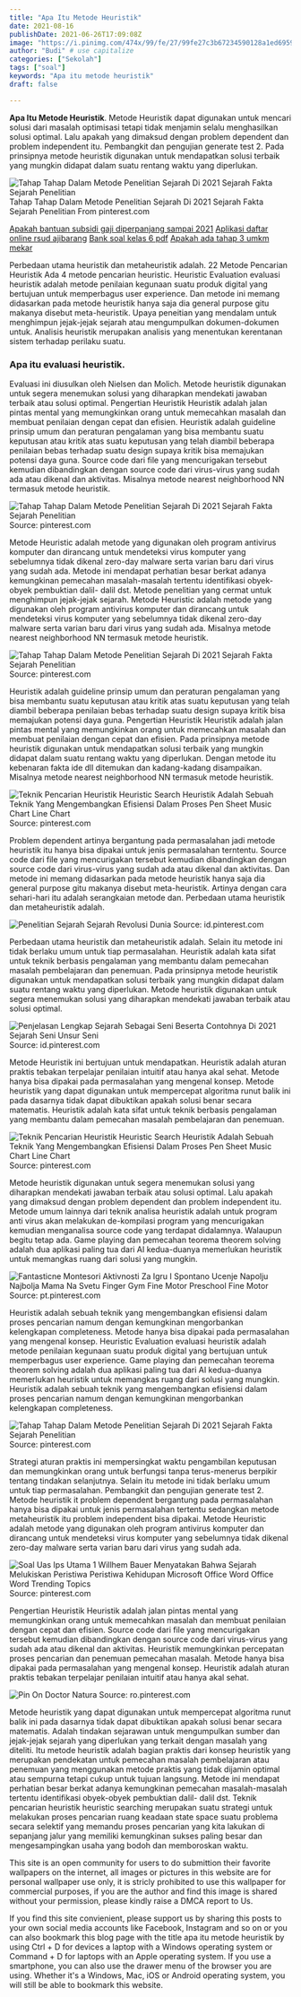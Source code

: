 ```yaml
---
title: "Apa Itu Metode Heuristik"
date: 2021-08-16
publishDate: 2021-06-26T17:09:08Z
image: "https://i.pinimg.com/474x/99/fe/27/99fe27c3b67234590128a1ed6959b29c.jpg"
author: "Budi" # use capitalize
categories: ["Sekolah"]
tags: ["soal"]
keywords: "Apa itu metode heuristik"
draft: false

---
```

<script type='text/javascript' src='//pl15944992.alternativecpmgate.com/6c/6f/d6/6c6fd630211742b4db132bd23b46b946.js'></script>
<script type='text/javascript' src='//pl15944975.alternativecpmgate.com/86/71/9a/86719ae0c65e9b2f7eb2905a08638c06.js'></script>
**Apa Itu Metode Heuristik**. Metode Heuristik dapat digunakan untuk mencari solusi dari masalah optimisasi tetapi tidak menjamin selalu menghasilkan solusi optimal. Lalu apakah yang dimaksud dengan problem dependent dan problem independent itu. Pembangkit dan pengujian generate test 2. Pada prinsipnya metode heuristik digunakan untuk mendapatkan solusi terbaik yang mungkin didapat dalam suatu rentang waktu yang diperlukan.

![Tahap Tahap Dalam Metode Penelitian Sejarah Di 2021 Sejarah Fakta Sejarah Penelitian](https://i.pinimg.com/140x140_RS/ac/16/85/ac1685f506ed9df537d5ba55b295d39c.jpg "Tahap Tahap Dalam Metode Penelitian Sejarah Di 2021 Sejarah Fakta Sejarah Penelitian")
Tahap Tahap Dalam Metode Penelitian Sejarah Di 2021 Sejarah Fakta Sejarah Penelitian From pinterest.com

[Apakah bantuan subsidi gaji diperpanjang sampai 2021](/apakah-bantuan-subsidi-gaji-diperpanjang-sampai-2021/)
[Aplikasi daftar online rsud ajibarang](/aplikasi-daftar-online-rsud-ajibarang/)
[Bank soal kelas 6 pdf](/bank-soal-kelas-6-pdf/)
[Apakah ada tahap 3 umkm mekar](/apakah-ada-tahap-3-umkm-mekar/)

Perbedaan utama heuristik dan metaheuristik adalah. 22 Metode Pencarian Heuristik Ada 4 metode pencarian heuristic. Heuristic Evaluation evaluasi heuristik adalah metode penilaian kegunaan suatu produk digital yang bertujuan untuk memperbagus user experience. Dan metode ini memang didasarkan pada metode heuristik hanya saja dia general purpose gitu makanya disebut meta-heuristik. Upaya peneitian yang mendalam untuk menghimpun jejak-jejak sejarah atau mengumpulkan dokumen-dokumen untuk. Analisis heuristik merupakan analisis yang menentukan kerentanan sistem terhadap perilaku suatu.

### Apa itu evaluasi heuristik.

Evaluasi ini diusulkan oleh Nielsen dan Molich. Metode heuristik digunakan untuk segera menemukan solusi yang diharapkan mendekati jawaban terbaik atau solusi optimal. Pengertian Heuristik Heuristik adalah jalan pintas mental yang memungkinkan orang untuk memecahkan masalah dan membuat penilaian dengan cepat dan efisien. Heuristik adalah guideline prinsip umum dan peraturan pengalaman yang bisa membantu suatu keputusan atau kritik atas suatu keputusan yang telah diambil beberapa penilaian bebas terhadap suatu design supaya kritik bisa memajukan potensi daya guna. Source code dari file yang mencurigakan tersebut kemudian dibandingkan dengan source code dari virus-virus yang sudah ada atau dikenal dan aktivitas. Misalnya metode nearest neighborhood NN termasuk metode heuristik.


![Tahap Tahap Dalam Metode Penelitian Sejarah Di 2021 Sejarah Fakta Sejarah Penelitian](https://i.pinimg.com/200x150/b5/05/2b/b5052b8dba4bc0b12c547858f53a9f91.jpg "Tahap Tahap Dalam Metode Penelitian Sejarah Di 2021 Sejarah Fakta Sejarah Penelitian")
Source: pinterest.com

Metode Heuristic adalah metode yang digunakan oleh program antivirus komputer dan dirancang untuk mendeteksi virus komputer yang sebelumnya tidak dikenal zero-day malware serta varian baru dari virus yang sudah ada. Metode ini mendapat perhatian besar berkat adanya kemungkinan pemecahan masalah-masalah tertentu identifikasi obyek-obyek pembuktian dalil- dalil dst. Metode penelitian yang cermat untuk menghimpun jejak-jejak sejarah. Metode Heuristic adalah metode yang digunakan oleh program antivirus komputer dan dirancang untuk mendeteksi virus komputer yang sebelumnya tidak dikenal zero-day malware serta varian baru dari virus yang sudah ada. Misalnya metode nearest neighborhood NN termasuk metode heuristik.

![Tahap Tahap Dalam Metode Penelitian Sejarah Di 2021 Sejarah Fakta Sejarah Penelitian](https://i.pinimg.com/originals/62/8c/56/628c563e6ea825ad641e7cd1020bf1f9.jpg "Tahap Tahap Dalam Metode Penelitian Sejarah Di 2021 Sejarah Fakta Sejarah Penelitian")
Source: pinterest.com

Heuristik adalah guideline prinsip umum dan peraturan pengalaman yang bisa membantu suatu keputusan atau kritik atas suatu keputusan yang telah diambil beberapa penilaian bebas terhadap suatu design supaya kritik bisa memajukan potensi daya guna. Pengertian Heuristik Heuristik adalah jalan pintas mental yang memungkinkan orang untuk memecahkan masalah dan membuat penilaian dengan cepat dan efisien. Pada prinsipnya metode heuristik digunakan untuk mendapatkan solusi terbaik yang mungkin didapat dalam suatu rentang waktu yang diperlukan. Dengan metode itu kebenaran fakta ide dll ditemukan dan kadang-kadang disampaikan. Misalnya metode nearest neighborhood NN termasuk metode heuristik.

![Teknik Pencarian Heuristik Heuristic Search Heuristik Adalah Sebuah Teknik Yang Mengembangkan Efisiensi Dalam Proses Pen Sheet Music Chart Line Chart](https://i.pinimg.com/75x75_RS/d8/e4/69/d8e469e31cfea20ccc0bf2e1cd503fa4.jpg "Teknik Pencarian Heuristik Heuristic Search Heuristik Adalah Sebuah Teknik Yang Mengembangkan Efisiensi Dalam Proses Pen Sheet Music Chart Line Chart")
Source: pinterest.com

Problem dependent artinya bergantung pada permasalahan jadi metode heuristik itu hanya bisa dipakai untuk jenis permasalahan terntentu. Source code dari file yang mencurigakan tersebut kemudian dibandingkan dengan source code dari virus-virus yang sudah ada atau dikenal dan aktivitas. Dan metode ini memang didasarkan pada metode heuristik hanya saja dia general purpose gitu makanya disebut meta-heuristik. Artinya dengan cara sehari-hari itu adalah serangkaian metode dan. Perbedaan utama heuristik dan metaheuristik adalah.

![Penelitian Sejarah Sejarah Revolusi Dunia](https://i.pinimg.com/736x/18/1a/4d/181a4df1058c7b02d20110dad1b077ed.jpg "Penelitian Sejarah Sejarah Revolusi Dunia")
Source: id.pinterest.com

Perbedaan utama heuristik dan metaheuristik adalah. Selain itu metode ini tidak berlaku umum untuk tiap permasalahan. Heuristik adalah kata sifat untuk teknik berbasis pengalaman yang membantu dalam pemecahan masalah pembelajaran dan penemuan. Pada prinsipnya metode heuristik digunakan untuk mendapatkan solusi terbaik yang mungkin didapat dalam suatu rentang waktu yang diperlukan. Metode heuristik digunakan untuk segera menemukan solusi yang diharapkan mendekati jawaban terbaik atau solusi optimal.

![Penjelasan Lengkap Sejarah Sebagai Seni Beserta Contohnya Di 2021 Sejarah Seni Unsur Seni](https://i.pinimg.com/474x/50/5e/56/505e56e5f44d46496e4f1f0d4e22e3b4.jpg "Penjelasan Lengkap Sejarah Sebagai Seni Beserta Contohnya Di 2021 Sejarah Seni Unsur Seni")
Source: id.pinterest.com

Metode Heuristik ini bertujuan untuk mendapatkan. Heuristik adalah aturan praktis tebakan terpelajar penilaian intuitif atau hanya akal sehat. Metode hanya bisa dipakai pada permasalahan yang mengenal konsep. Metode heuristik yang dapat digunakan untuk mempercepat algoritma runut balik ini pada dasarnya tidak dapat dibuktikan apakah solusi benar secara matematis. Heuristik adalah kata sifat untuk teknik berbasis pengalaman yang membantu dalam pemecahan masalah pembelajaran dan penemuan.

![Teknik Pencarian Heuristik Heuristic Search Heuristik Adalah Sebuah Teknik Yang Mengembangkan Efisiensi Dalam Proses Pen Sheet Music Chart Line Chart](https://i.pinimg.com/originals/a4/c3/4e/a4c34e9fba0b7c3e55b0e46e3d9a1ccd.jpg "Teknik Pencarian Heuristik Heuristic Search Heuristik Adalah Sebuah Teknik Yang Mengembangkan Efisiensi Dalam Proses Pen Sheet Music Chart Line Chart")
Source: pinterest.com

Metode heuristik digunakan untuk segera menemukan solusi yang diharapkan mendekati jawaban terbaik atau solusi optimal. Lalu apakah yang dimaksud dengan problem dependent dan problem independent itu. Metode umum lainnya dari teknik analisa heuristik adalah untuk program anti virus akan melakukan de-kompilasi program yang mencurigakan kemudian menganalisa source code yang terdapat didalamnya. Walaupun begitu tetap ada. Game playing dan pemecahan teorema theorem solving adalah dua aplikasi paling tua dari AI kedua-duanya memerlukan heuristik untuk memangkas ruang dari solusi yang mungkin.

![Fantasticne Montesori Aktivnosti Za Igru I Spontano Ucenje Napolju Najbolja Mama Na Svetu Finger Gym Fine Motor Preschool Fine Motor](https://i.pinimg.com/originals/89/63/e1/8963e1f8204502c978e9d73cce8a0fbb.jpg "Fantasticne Montesori Aktivnosti Za Igru I Spontano Ucenje Napolju Najbolja Mama Na Svetu Finger Gym Fine Motor Preschool Fine Motor")
Source: pt.pinterest.com

Heuristik adalah sebuah teknik yang mengembangkan efisiensi dalam proses pencarian namum dengan kemungkinan mengorbankan kelengkapan completeness. Metode hanya bisa dipakai pada permasalahan yang mengenal konsep. Heuristic Evaluation evaluasi heuristik adalah metode penilaian kegunaan suatu produk digital yang bertujuan untuk memperbagus user experience. Game playing dan pemecahan teorema theorem solving adalah dua aplikasi paling tua dari AI kedua-duanya memerlukan heuristik untuk memangkas ruang dari solusi yang mungkin. Heuristik adalah sebuah teknik yang mengembangkan efisiensi dalam proses pencarian namum dengan kemungkinan mengorbankan kelengkapan completeness.

![Tahap Tahap Dalam Metode Penelitian Sejarah Di 2021 Sejarah Fakta Sejarah Penelitian](https://i.pinimg.com/140x140_RS/ac/16/85/ac1685f506ed9df537d5ba55b295d39c.jpg "Tahap Tahap Dalam Metode Penelitian Sejarah Di 2021 Sejarah Fakta Sejarah Penelitian")
Source: pinterest.com

Strategi aturan praktis ini mempersingkat waktu pengambilan keputusan dan memungkinkan orang untuk berfungsi tanpa terus-menerus berpikir tentang tindakan selanjutnya. Selain itu metode ini tidak berlaku umum untuk tiap permasalahan. Pembangkit dan pengujian generate test 2. Metode heuristik it problem dependent bergantung pada permasalahan hanya bisa dipakai untuk jenis permasalahan tertentu sedangkan metode metaheuristik itu problem independent bisa dipakai. Metode Heuristic adalah metode yang digunakan oleh program antivirus komputer dan dirancang untuk mendeteksi virus komputer yang sebelumnya tidak dikenal zero-day malware serta varian baru dari virus yang sudah ada.

![Soal Uas Ips Utama 1 Willhem Bauer Menyatakan Bahwa Sejarah Melukiskan Peristiwa Peristiwa Kehidupan Microsoft Office Word Office Word Trending Topics](https://i.pinimg.com/originals/1b/4f/32/1b4f32a0c3dfcc1d75974259f1cc4f93.jpg "Soal Uas Ips Utama 1 Willhem Bauer Menyatakan Bahwa Sejarah Melukiskan Peristiwa Peristiwa Kehidupan Microsoft Office Word Office Word Trending Topics")
Source: pinterest.com

Pengertian Heuristik Heuristik adalah jalan pintas mental yang memungkinkan orang untuk memecahkan masalah dan membuat penilaian dengan cepat dan efisien. Source code dari file yang mencurigakan tersebut kemudian dibandingkan dengan source code dari virus-virus yang sudah ada atau dikenal dan aktivitas. Heuristik memungkinkan percepatan proses pencarian dan penemuan pemecahan masalah. Metode hanya bisa dipakai pada permasalahan yang mengenal konsep. Heuristik adalah aturan praktis tebakan terpelajar penilaian intuitif atau hanya akal sehat.

![Pin On Doctor Natura](https://i.pinimg.com/474x/99/fe/27/99fe27c3b67234590128a1ed6959b29c.jpg "Pin On Doctor Natura")
Source: ro.pinterest.com

Metode heuristik yang dapat digunakan untuk mempercepat algoritma runut balik ini pada dasarnya tidak dapat dibuktikan apakah solusi benar secara matematis. Adalah tindakan sejarawan untuk mengumpulkan sumber dan jejak-jejak sejarah yang diperlukan yang terkait dengan masalah yang diteliti. Itu metode heuristik adalah bagian praktis dari konsep heuristik yang merupakan pendekatan untuk pemecahan masalah pembelajaran atau penemuan yang menggunakan metode praktis yang tidak dijamin optimal atau sempurna tetapi cukup untuk tujuan langsung. Metode ini mendapat perhatian besar berkat adanya kemungkinan pemecahan masalah-masalah tertentu identifikasi obyek-obyek pembuktian dalil- dalil dst. Teknik pencarian heuristik heuristic searching merupakan suatu strategi untuk melakukan proses pencarian ruang keadaan state space suatu problema secara selektif yang memandu proses pencarian yang kita lakukan di sepanjang jalur yang memiliki kemungkinan sukses paling besar dan mengesampingkan usaha yang bodoh dan memboroskan waktu.

This site is an open community for users to do submittion their favorite wallpapers on the internet, all images or pictures in this website are for personal wallpaper use only, it is stricly prohibited to use this wallpaper for commercial purposes, if you are the author and find this image is shared without your permission, please kindly raise a DMCA report to Us.

If you find this site convienient, please support us by sharing this posts to your own social media accounts like Facebook, Instagram and so on or you can also bookmark this blog page with the title apa itu metode heuristik by using Ctrl + D for devices a laptop with a Windows operating system or Command + D for laptops with an Apple operating system. If you use a smartphone, you can also use the drawer menu of the browser you are using. Whether it's a Windows, Mac, iOS or Android operating system, you will still be able to bookmark this website.
